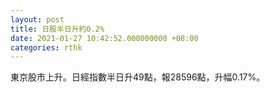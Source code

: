 ```yaml
---
layout: post
title: 日股半日升約0.2%
date: 2021-01-27 10:42:52.000000000 +08:00
categories: rthk
---
```


東京股市上升。日經指數半日升49點，報28596點，升幅0.17%。

